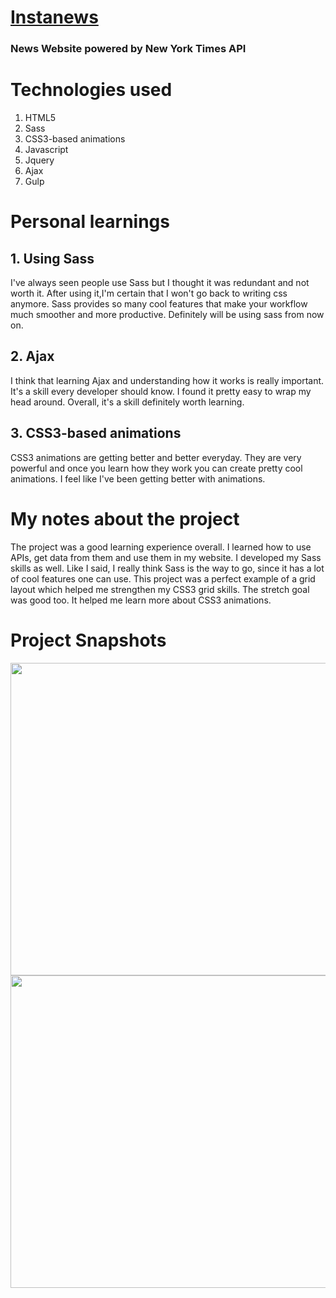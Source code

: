 # [Instanews](https://instanews.netlify.com/)

### News Website powered by New York Times API
# Technologies used
1. HTML5
2. Sass
3. CSS3-based animations
3. Javascript
4. Jquery
5. Ajax 
6. Gulp

# Personal learnings

## 1. Using Sass

I've always seen people use Sass but I thought it was redundant and not worth it. After using it,I'm certain that I won't go back to writing css anymore. Sass provides so many cool features that make your workflow much smoother and more productive. Definitely will be using sass from now on.

## 2. Ajax

I think that learning Ajax and understanding how it works is really important. It's a skill every developer should know. I found it pretty easy to wrap my head around. Overall, it's a skill definitely worth learning.


## 3. CSS3-based animations

CSS3 animations are getting better and better everyday. They are very powerful and once you learn how they work you can create pretty cool animations. I feel like I've been getting better with animations.

# My notes about the project

The project was a good learning experience overall. I learned how to use APIs, get data from them and use them in my website. I developed my Sass skills as well. Like I said, I really think Sass is the way to go, since it has a lot of cool features one can use. This project was a perfect example of a grid layout which helped me strengthen my CSS3 grid skills. The stretch goal was good too. It helped me learn more about CSS3 animations.


# Project Snapshots

<img src="https://user-images.githubusercontent.com/38442554/59398932-eaeae300-8d46-11e9-867f-862e1ace2b3a.PNG" width="1000px" height="500px">
<img src="https://user-images.githubusercontent.com/38442554/59398969-14a40a00-8d47-11e9-8fb3-7c173927c6d2.png" width="1000px" height="500px">
